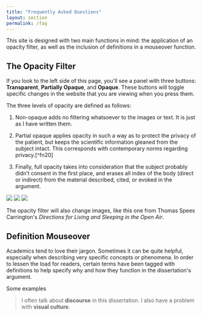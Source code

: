 ```yaml
---
title: "Frequently Asked Questions"
layout: section
permalink: /faq
---
```


This site is designed with two main functions in mind: the application of an opacity filter, as well as the inclusion of definitions in a mouseover function.

## The Opacity Filter

If you look to the left side of this page, you'll see a panel with three buttons: <b>Transparent</b>, <b>Partially Opaque</b>, and <b>Opaque</b>. These buttons will toggle specific changes in the website that you are viewing when you press them.

The three levels of opacity are defined as follows:

1. Non-opaque adds no filtering whatsoever to the images or text. It is just as I have written them.

1. <span class="opaque-lines"><span class="partial-lines">Partial opaque applies opacity in such a way as to protect the privacy of the patient, but keeps the scientific information gleaned from the subject intact. This corresponds with contemporary norms regarding privacy.</span></span>[^fn20]

1. <span class="opaque-lines">Finally, full opacity takes into consideration that the subject probably didn’t consent in the first place, and erases all index of the body (direct or indirect) from the material described, cited, or evoked in the argument.</span>

<img id="CityofChicagoMunicipalTub1-4_1917-1924_44" class="opaque" src="{{ site.baseurl }}/assets/img/CityofChicagoMunicipalTub1-4_1917-1924_44_full.jpg">

<img id="CityofChicagoMunicipalTub1-4_1917-1924_44" class="transparent" src="{{ site.baseurl }}/assets/img/CityofChicagoMunicipalTub1-4_1917-1924_44.jpg">

<img id="CityofChicagoMunicipalTub1-4_1917-1924_44" class="partially-opaque" src="{{ site.baseurl }}/assets/img/CityofChicagoMunicipalTub1-4_1917-1924_44_partial.jpg">

The opacity filter will also change images, like this one from Thomas Spees Carrington's *Directions for Living and Sleeping in the Open Air*.

## Definition Mouseover

Academics tend to love their jargon. Sometimes it can be quite helpful, especially when describing very specific concepts or phenomena. In order to lessen the load for readers, certain terms have been tagged with definitions to help specify why and how they function in the dissertation's argument.

Some examples

> I often talk about <span data-tooltip aria-haspopup="true" class="has-tip" data-disable-hover="false" tabindex="1" title="Discourse refers to a scholarly conversation which occurs in a field of knowledge production. I use it in a Foucauldian sense, to convey the agreed upon modes and objects of discussion which are commonly discussed in a scholarly discipline"><b>discourse</b></span> in this dissertation. I also have a problem with <span data-tooltip aria-haspopup="true" class="has-tip" data-disable-hover="false" tabindex="1" title="Visual culture refers to an interdisciplinary field that looks at the social construction of vision."><b>visual culture</b></span>.
